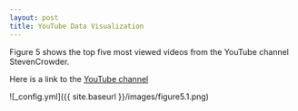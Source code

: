 ```yaml
---
layout: post
title: YouTube Data Visualization
---
```


Figure 5 shows the top five most viewed videos from the YouTube channel StevenCrowder.

Here is a link to the [YouTube channel](https://www.youtube.com/user/StevenCrowder)

![_config.yml]({{ site.baseurl }}/images/figure5.1.png)
